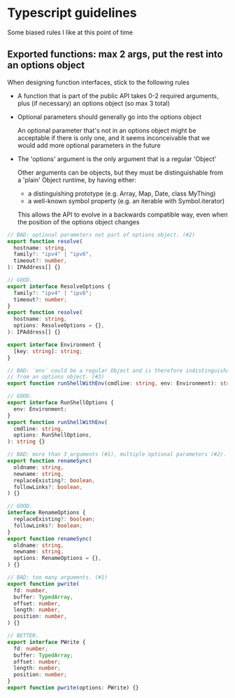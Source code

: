 # Typescript guidelines

Some biased rules I like at this point of time

## Exported functions: max 2 args, put the rest into an options object

When designing function interfaces, stick to the following rules

- A function that is part of the public API takes 0-2 required arguments, plus (if necessary) an options object (so max
3 total)

- Optional parameters should generally go into the options object

  An optional parameter that's not in an options object might be acceptable if there is only one, and it seems
inconceivable that we would add more optional parameters in the future

- The 'options' argument is the only argument that is a regular 'Object'

  Other arguments can be objects, but they must be distinguishable from a 'plain' Object runtime, by having either:
  - a distinguishing prototype (e.g. Array, Map, Date, class MyThing)
  - a well-known symbol property (e.g. an iterable with Symbol.iterator)

  This allows the API to evolve in a backwards compatible way, even when the position of the options object changes

```ts
// BAD: optional parameters not part of options object. (#2)
export function resolve(
  hostname: string,
  family?: "ipv4" | "ipv6",
  timeout?: number,
): IPAddress[] {}

// GOOD.
export interface ResolveOptions {
  family?: "ipv4" | "ipv6";
  timeout?: number;
}
export function resolve(
  hostname: string,
  options: ResolveOptions = {},
): IPAddress[] {}
```

```ts
export interface Environment {
  [key: string]: string;
}

// BAD: `env` could be a regular Object and is therefore indistinguishable
// from an options object. (#3)
export function runShellWithEnv(cmdline: string, env: Environment): string {}

// GOOD.
export interface RunShellOptions {
  env: Environment;
}
export function runShellWithEnv(
  cmdline: string,
  options: RunShellOptions,
): string {}
```

```ts
// BAD: more than 3 arguments (#1), multiple optional parameters (#2).
export function renameSync(
  oldname: string,
  newname: string,
  replaceExisting?: boolean,
  followLinks?: boolean,
) {}

// GOOD.
interface RenameOptions {
  replaceExisting?: boolean;
  followLinks?: boolean;
}
export function renameSync(
  oldname: string,
  newname: string,
  options: RenameOptions = {},
) {}
```

```ts
// BAD: too many arguments. (#1)
export function pwrite(
  fd: number,
  buffer: TypedArray,
  offset: number,
  length: number,
  position: number,
) {}

// BETTER.
export interface PWrite {
  fd: number;
  buffer: TypedArray;
  offset: number;
  length: number;
  position: number;
}
export function pwrite(options: PWrite) {}
```
